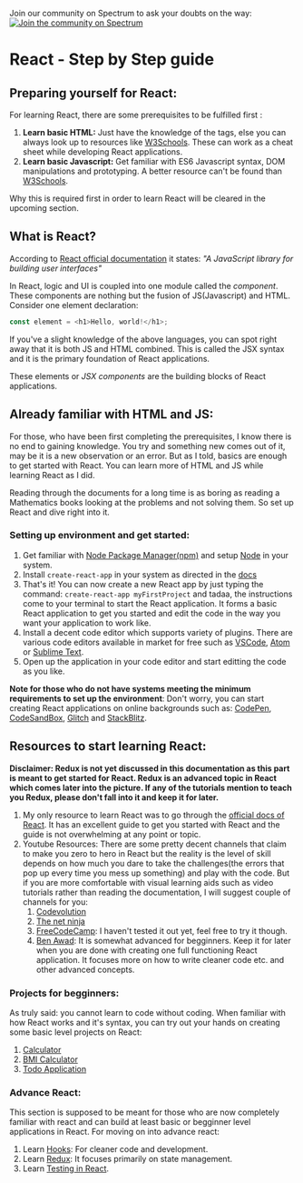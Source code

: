 Join our community on Spectrum to ask your doubts on the way:
[![Join the community on Spectrum](https://withspectrum.github.io/badge/badge.svg)](https://spectrum.chat/upskilldev)


# React - Step by Step guide

## Preparing yourself for React:

For learning React, there are some prerequisites to be fulfilled first :

1. **Learn basic HTML:** Just have the knowledge of the tags, else you can always look up to
   resources like [W3Schools](https://www.w3schools.com/html/). These can work as a cheat
   sheet while developing React applications.
2. **Learn basic Javascript:** Get familiar with ES6 Javascript syntax, DOM manipulations and
   prototyping. A better resource can't be found than [W3Schools](https://www.w3schools.com/js/).

Why this is required first in order to learn React will be cleared in the upcoming section.

## What is React?

According to [React official documentation](https://reactjs.org/) it states:
_"A JavaScript library for building user interfaces"_

In React, logic and UI is coupled into one module called the _component_. These components are nothing but the fusion of JS(Javascript) and HTML. Consider one element declaration:

```javascript
const element = <h1>Hello, world!</h1>;
```

If you've a slight knowledge of the above languages, you can spot right away that it is both JS
and HTML combined. This is called the JSX syntax and it is the primary foundation of React applications.

These elements or _JSX components_ are the building blocks of React applications.

## Already familiar with HTML and JS:

For those, who have been first completing the prerequisites, I know there is no end to gaining knowledge. You try and something new comes out of it, may be it is a new observation or an error.
But as I told, basics are enough to get started with React. You can learn more of HTML and JS while learning React as I did.

Reading through the documents for a long time is as boring as reading a Mathematics books looking at the problems and not solving them. So set up React and dive right into it.

### Setting up environment and get started:

1. Get familiar with [Node Package Manager(npm)](https://www.npmjs.com/) and setup [Node](https://nodejs.org/en/) in your system.
2. Install `create-react-app` in your system as directed in the [docs](https://reactjs.org/docs/create-a-new-react-app.html#create-react-app)
3. That's it! You can now create a new React app by just typing the command: `create-react-app myFirstProject` and tadaa, the instructions come to your terminal to start the React application. It forms a basic React application to get you started and edit the code in the way you want your application to work like.
4. Install a decent code editor which supports variety of plugins. There are various code editors available in market for free such as [VSCode](https://code.visualstudio.com/), [Atom](https://atom.io/) or [Sublime Text](https://www.sublimetext.com/).
5. Open up the application in your code editor and start editting the code as you like.

**Note for those who do not have systems meeting the minimum requirements to set up the environment**:
Don't worry, you can start creating React applications on online backgrounds such as: [CodePen](https://reactjs.org/redirect-to-codepen/hello-world), [CodeSandBox](https://codesandbox.io/s/new), [Glitch](https://glitch.com/edit/#!/remix/starter-react-template) and [StackBlitz](https://stackblitz.com/fork/react).

## Resources to start learning React:

**Disclaimer: Redux is not yet discussed in this documentation as this part is meant to get started for React. Redux is an advanced topic in React which comes later into the picture. If any of the tutorials mention to teach you Redux, please don't fall into it and keep it for later.**

1. My only resource to learn React was to go through the [official docs of React](reactjs.org/). It has an excellent guide to get you started with React and the guide is not overwhelming at any point or topic.
2. Youtube Resources: There are some pretty decent channels that claim to make you zero to hero in React but the reality is the level of skill depends on how much you dare to take the challenges(the errors that pop up every time you mess up something) and play with the code. But if you are more comfortable with visual learning aids such as video tutorials rather than reading the documentation, I will suggest couple of channels for you:
   1. [Codevolution](https://www.youtube.com/watch?v=QFaFIcGhPoM&list=PLC3y8-rFHvwgg3vaYJgHGnModB54rxOk3)
   2. [The net ninja](https://www.youtube.com/watch?v=OxIDLw0M-m0&list=PL4cUxeGkcC9ij8CfkAY2RAGb-tmkNwQHG)
   3. [FreeCodeCamp](https://www.youtube.com/watch?v=DLX62G4lc44&list=PLWKjhJtqVAbkArDMazoARtNz1aMwNWmvC): I haven't tested it out yet, feel free to try it though.
   4. [Ben Awad](https://www.youtube.com/watch?v=p6c7QA9ofvI&list=PLN3n1USn4xlntqksY83W3997mmQPrUmqM): It is somewhat advanced for begginners. Keep it for later when you are done with creating one full functioning React application. It focuses more on how to write cleaner code etc. and other advanced concepts.

### Projects for begginners:

As truly said: you cannot learn to code without coding. When familiar with how React works and it's syntax, you can try out your hands on creating some basic level projects on React:

1. [Calculator](https://github.com/ahfarmer/calculator)
2. [BMI Calculator](https://github.com/GermaVinsmoke/bmi-calculator)
3. [Todo Application](https://scotch.io/tutorials/create-a-simple-to-do-app-with-react)

### Advance React:

This section is supposed to be meant for those who are now completely familiar with react and can build at least basic or begginner level applications in React. For moving on into advance react:

1. Learn [Hooks](https://reactjs.org/docs/hooks-intro.html): For cleaner code and development.
2. Learn [Redux](https://react-redux.js.org/): It focuses primarily on state management.
3. Learn [Testing in React](https://reactjs.org/docs/testing.html).
